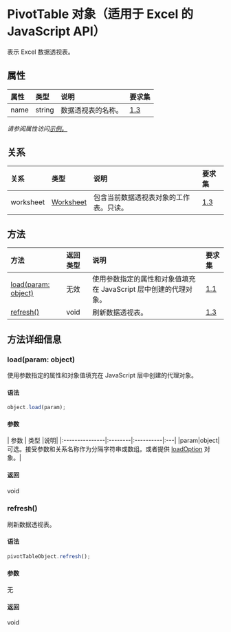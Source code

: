 # <a name="pivottable-object-javascript-api-for-excel"></a>PivotTable 对象（适用于 Excel 的 JavaScript API）

表示 Excel 数据透视表。

## <a name="properties"></a>属性

| 属性     | 类型   |说明| 要求集|
|:---------------|:--------|:----------|:----|
|name|string|数据透视表的名称。|[1.3](../requirement-sets/excel-api-requirement-sets.md)|

_请参阅属性访问[示例。](#property-access-examples)_

## <a name="relationships"></a>关系
| 关系 | 类型   |说明| 要求集|
|:---------------|:--------|:----------|:----|
|worksheet|[Worksheet](worksheet.md)|包含当前数据透视表对象的工作表。只读。|[1.3](../requirement-sets/excel-api-requirement-sets.md)|

## <a name="methods"></a>方法

| 方法           | 返回类型    |说明| 要求集|
|:---------------|:--------|:----------|:----|
|[load(param: object)](#loadparam-object)|无效|使用参数指定的属性和对象值填充在 JavaScript 层中创建的代理对象。|[1.1](../requirement-sets/excel-api-requirement-sets.md)|
|[refresh()](#refresh)|void|刷新数据透视表。|[1.3](../requirement-sets/excel-api-requirement-sets.md)|

## <a name="method-details"></a>方法详细信息


### <a name="loadparam-object"></a>load(param: object)
使用参数指定的属性和对象值填充在 JavaScript 层中创建的代理对象。

#### <a name="syntax"></a>语法
```js
object.load(param);
```

#### <a name="parameters"></a>参数
| 参数    | 类型   |说明|
|:---------------|:--------|:----------|:---|
|param|object|可选。接受参数和关系名称作为分隔字符串或数组。或者提供 [loadOption](loadoption.md) 对象。|

#### <a name="returns"></a>返回
void

### <a name="refresh"></a>refresh()
刷新数据透视表。

#### <a name="syntax"></a>语法
```js
pivotTableObject.refresh();
```

#### <a name="parameters"></a>参数
无

#### <a name="returns"></a>返回
void
